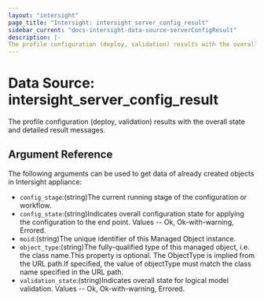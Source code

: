 ```yaml
---
layout: "intersight"
page_title: "Intersight: intersight_server_config_result"
sidebar_current: "docs-intersight-data-source-serverConfigResult"
description: |-
The profile configuration (deploy, validation) results with the overall state and detailed result messages.
---
```


# Data Source: intersight_server_config_result
The profile configuration (deploy, validation) results with the overall state and detailed result messages.
## Argument Reference
The following arguments can be used to get data of already created objects in Intersight appliance:
* `config_stage`:(string)The current running stage of the configuration or workflow.
* `config_state`:(string)Indicates overall configuration state for applying the configuration to the end point. Values  -- Ok, Ok-with-warning, Errored.
* `moid`:(string)The unique identifier of this Managed Object instance.
* `object_type`:(string)The fully-qualified type of this managed object, i.e. the class name.This property is optional. The ObjectType is implied from the URL path.If specified, the value of objectType must match the class name specified in the URL path.
* `validation_state`:(string)Indicates overall state for logical model validation. Values  -- Ok, Ok-with-warning, Errored.
